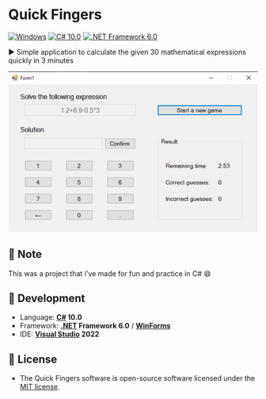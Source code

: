# Quick Fingers

[![Windows](https://img.shields.io/badge/Windows-blue?logo=windows)](https://github.com/topics/windows)
[![C# 10.0](https://img.shields.io/badge/C%23-10.0-blue?logo=c-sharp)](https://github.com/topics/csharp)
[![.NET Framework 6.0](https://img.shields.io/badge/.NET%20Framework-6.0-blue?logo=dot-net)](https://github.com/topics/dotnet)

▶️ Simple application to calculate the given 30 mathematical expressions quickly in 3 minutes

![Screenshot](./Screenshot.png)

## :memo: Note
This was a project that i've made for fun and practice in C# 😄 

## :rocket: Development
- Language: **[C#](https://github.com/dotnet/csharplang) 10.0**
- Framework: **[.NET](https://github.com/dotnet) Framework 6.0** / **[WinForms](https://github.com/dotnet/winforms)**
- IDE: **[Visual Studio](https://github.com/microsoft) 2022**

## 📖 License
- The Quick Fingers software is open-source software licensed under the [MIT license](LICENSE).

